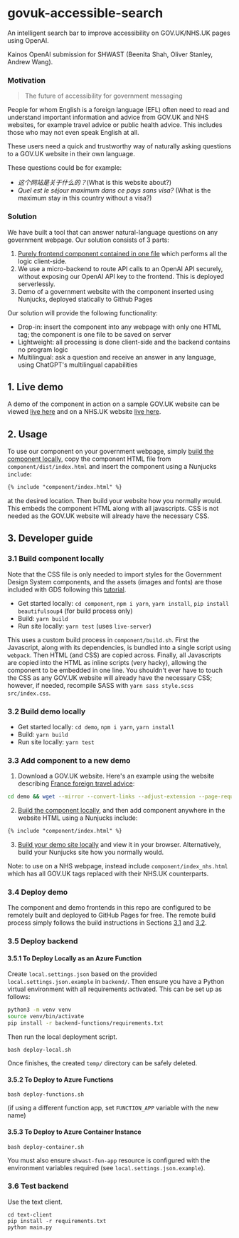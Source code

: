 # govuk-accessible-search
An intelligent search bar to improve accessibility on GOV.UK/NHS.UK pages using OpenAI. 

Kainos OpenAI submission for SHWAST (Beenita Shah, Oliver Stanley, Andrew Wang).

### Motivation

> The future of accessibility for government messaging

People for whom English is a foreign language (EFL) often need to read and understand important information and advice from GOV.UK and NHS websites, for example travel advice or public health advice. This includes those who may not even speak English at all.

These users need a quick and trustworthy way of naturally asking questions to a GOV.UK website in their own language.

These questions could be for example:
- _这个网站是关于什么的？_(What is this website about?)
- _Quel est le séjour maximum dans ce pays sans visa?_ (What is the maximum stay in this country without a visa?)

### Solution

We have built a tool that can answer natural-language questions on any government webpage. Our solution consists of 3 parts:

1. [Purely frontend component contained in one file](https://andrewwango.github.io/govuk-accessible-search/component/dist/index.html) which performs all the logic client-side.
2. We use a micro-backend to route API calls to an OpenAI API securely, without exposing our OpenAI API key to the frontend. This is deployed serverlessly.
3. Demo of a government website with the component inserted using Nunjucks, deployed statically to Github Pages

Our solution will provide the following functionality:

- Drop-in: insert the component into any webpage with only one HTML tag; the component is one file to be saved on server
- Lightweight: all processing is done client-side and the backend contains no program logic
- Multilingual: ask a question and receive an answer in any language, using ChatGPT's multilingual capabilities

## 1. Live demo

A demo of the component in action on a sample GOV.UK website can be viewed [live here](https://andrewwango.github.io/govuk-accessible-search/demo/dist/www.gov.uk/foreign-travel-advice/france/entry-requirements.html) and on a NHS.UK website [live here](https://andrewwango.github.io/govuk-accessible-search/demo/dist/www.nhs.uk/conditions/covid-19/covid-19-symptoms-and-what-to-do/index.html).

## 2. Usage

To use our component on your government webpage, simply [build the component locally](#31-build-component-locally), copy the component HTML file from `component/dist/index.html` and insert the component using a Nunjucks `include`:

<!-- {% raw %} -->
```html
{% include "component/index.html" %}
```
<!-- {% endraw %} -->

at the desired location. Then build your website how you normally would. This embeds the component HTML along with all javascripts. CSS is not needed as the GOV.UK website will already have the necessary CSS.

## 3. Developer guide

### 3.1 Build component locally

Note that the CSS file is only needed to import styles for the Government Design System components, and the assets (images and fonts) are those included with GDS following this [tutorial](https://frontend.design-system.service.gov.uk/get-started/#4-get-the-font-and-images-working).

- Get started locally: `cd component`, `npm i yarn`, `yarn install`, `pip install beautifulsoup4` (for build process only)
- Build: `yarn build`
- Run site locally: `yarn test` (uses `live-server`)

This uses a custom build process in `component/build.sh`. First the Javascript, along with its dependencies, is bundled into a single script using `webpack`. Then HTML (and CSS) are copied across. Finally, all Javascripts are copied into the HTML as inline scripts (very hacky), allowing the component to be embedded in one line. You shouldn't ever have to touch the CSS as any GOV.UK website will already have the necessary CSS; however, if needed, recompile SASS with `yarn sass style.scss src/index.css`.

### 3.2 Build demo locally

- Get started locally: `cd demo`, `npm i yarn`, `yarn install`
- Build: `yarn build`
- Run site locally: `yarn test`

### 3.3 Add component to a new demo

1. Download a GOV.UK website. Here's an example using the website describing [France foreign travel advice](https://www.gov.uk/foreign-travel-advice/france/entry-requirements):

```bash
cd demo && wget --mirror --convert-links --adjust-extension --page-requisites --no-parent --no-check-certificate https://www.gov.uk/foreign-travel-advice/france
```

2. [Build the component locally](#31-build-component-locally), and then add component anywhere in the website HTML using a Nunjucks include: 

<!-- {% raw %} -->
```html
{% include "component/index.html" %}
```
<!-- {% endraw %} -->

3. [Build your demo site locally](#32-build-demo-locally) and view it in your browser. Alternatively, build your Nunjucks site how you normally would.

Note: to use on a NHS webpage, instead include `component/index_nhs.html` which has all GOV.UK tags replaced with their NHS.UK counterparts.

### 3.4 Deploy demo

The component and demo frontends in this repo are configured to be remotely built and deployed to GitHub Pages for free. The remote build process simply follows the build instructions in Sections [3.1](#31-build-component-locally) and [3.2](#32-build-demo-locally).

### 3.5 Deploy backend

#### 3.5.1 To Deploy Locally as an Azure Function

Create `local.settings.json` based on the provided `local.settings.json.example` in `backend/`. Then ensure you have a Python virtual environment with all requirements activated. This can be set up as follows:

```bash
python3 -m venv venv
source venv/bin/activate
pip install -r backend-functions/requirements.txt
```

Then run the local deployment script.

```
bash deploy-local.sh
```

Once finishes, the created `temp/` directory can be safely deleted.

#### 3.5.2 To Deploy to Azure Functions

```
bash deploy-functions.sh
```

(if using a different function app, set `FUNCTION_APP` variable with the new name)

#### 3.5.3 To Deploy to Azure Container Instance

```
bash deploy-container.sh
```

You must also ensure `shwast-fun-app` resource is configured with the environment variables required (see `local.settings.json.example`).

### 3.6 Test backend

Use the text client.

```
cd text-client
pip install -r requirements.txt
python main.py
```
